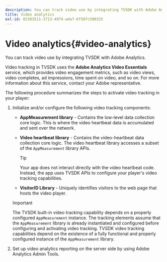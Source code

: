 ```yaml
---
description: You can track video use by integrating TVSDK with Adobe Analytics.
title: Video analytics
exl-id: 02303511-2713-4974-ada7-6f50fc500325
---
```

# Video analytics{#video-analytics}

You can track video use by integrating TVSDK with Adobe Analytics.

Video tracking in TVSDK uses the **Adobe Analytics Video Essentials** service, which provides video engagement metrics, such as video views, video completes, ad impressions, time spent on video, and so on. For more information about this service, contact your Adobe representative.

The following procedure summarizes the steps to activate video tracking in your player:

1. Initialize and/or configure the following video tracking components:

    * **AppMeasurement library** - Contains the low-level data collection core logic. This is where the video heartbeat data is accumulated and sent over the network. 
    * **Video heartbeat library** - Contains the video-heartbeat data collection core logic. The video heartbeat library accesses a subset of the `AppMeasurement` library APIs.     
    
      >[!TIP]
      >
      >Your app does not interact directly with the video heartbeat code. Instead, the app uses TVSDK APIs to configure your player's video tracking capabilities.

    * **VisitorID Library** - Uniquely identifies visitors to the web page that hosts the video player.

   >[!IMPORTANT]
   >
   >The TVSDK built-in video tracking capability depends on a properly configured `AppMeasurement` instance. The tracking elements assume that the `AppMeasurement` library is already instantiated and configured before configuring and activating video tracking. TVSDK video tracking capabilities depend on the existence of a fully functional and properly configured instance of the `AppMeasurement` library.

1. Set up video analytics reporting on the server side by using Adobe Analytics Admin Tools.
